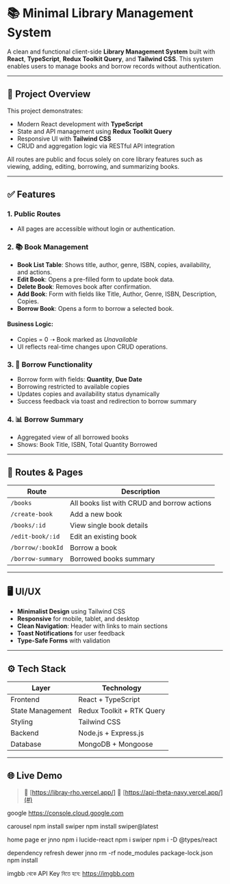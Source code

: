 # 📚 Minimal Library Management System

A clean and functional client-side **Library Management System** built with **React**, **TypeScript**, **Redux Toolkit Query**, and **Tailwind CSS**. This system enables users to manage books and borrow records without authentication.

---

## 🚀 Project Overview

This project demonstrates:
- Modern React development with **TypeScript**
- State and API management using **Redux Toolkit Query**
- Responsive UI with **Tailwind CSS**
- CRUD and aggregation logic via RESTful API integration

All routes are public and focus solely on core library features such as viewing, adding, editing, borrowing, and summarizing books.

---

## ✅ Features

### 1. Public Routes
- All pages are accessible without login or authentication.

### 2. 📚 Book Management
- **Book List Table**: Shows title, author, genre, ISBN, copies, availability, and actions.
- **Edit Book**: Opens a pre-filled form to update book data.
- **Delete Book**: Removes book after confirmation.
- **Add Book**: Form with fields like Title, Author, Genre, ISBN, Description, Copies.
- **Borrow Book**: Opens a form to borrow a selected book.

#### Business Logic:
- Copies = 0 ➝ Book marked as *Unavailable*
- UI reflects real-time changes upon CRUD operations.

### 3. 🔄 Borrow Functionality
- Borrow form with fields: **Quantity**, **Due Date**
- Borrowing restricted to available copies
- Updates copies and availability status dynamically
- Success feedback via toast and redirection to borrow summary

### 4. 📊 Borrow Summary
- Aggregated view of all borrowed books
- Shows: Book Title, ISBN, Total Quantity Borrowed

---

## 🧩 Routes & Pages

| Route | Description |
|-------|-------------|
| `/books` | All books list with CRUD and borrow actions |
| `/create-book` | Add a new book |
| `/books/:id` | View single book details |
| `/edit-book/:id` | Edit an existing book |
| `/borrow/:bookId` | Borrow a book |
| `/borrow-summary` | Borrowed books summary |

---

## 🖥️ UI/UX

- **Minimalist Design** using Tailwind CSS
- **Responsive** for mobile, tablet, and desktop
- **Clean Navigation**: Header with links to main sections
- **Toast Notifications** for user feedback
- **Type-Safe Forms** with validation

---

## ⚙️ Tech Stack

| Layer | Technology |
|-------|------------|
| Frontend | React + TypeScript |
| State Management | Redux Toolkit + RTK Query |
| Styling | Tailwind CSS |
| Backend | Node.js + Express.js |
| Database | MongoDB + Mongoose |

---

## 🌐 Live Demo

> 🔗 [https://libray-rho.vercel.app/]
> 🔗 [https://api-theta-navy.vercel.app/](#)

google 
https://console.cloud.google.com

carousel
npm install swiper
npm install swiper@latest

home page er jnno
npm i lucide-react
npm i swiper
npm i -D @types/react

dependency refresh dewer jnno
rm -rf node_modules package-lock.json
npm install

imgbb থেকে API Key নিতে হবে: https://imgbb.com

